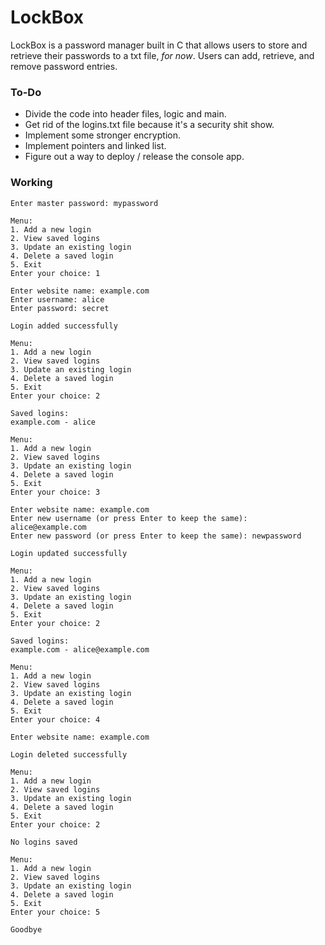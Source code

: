 # LockBox

LockBox is a password manager built in C that allows users to store and retrieve their passwords to a txt file, *for now*. Users can add, retrieve, and remove password entries.

### To-Do

- Divide the code into header files, logic and main.
- Get rid of the logins.txt file because it's a security shit show.
- Implement some stronger encryption.
- Implement pointers and linked list.
- Figure out a way to deploy / release the console app.

### Working

```
Enter master password: mypassword

Menu:
1. Add a new login
2. View saved logins
3. Update an existing login
4. Delete a saved login
5. Exit
Enter your choice: 1

Enter website name: example.com
Enter username: alice
Enter password: secret

Login added successfully

Menu:
1. Add a new login
2. View saved logins
3. Update an existing login
4. Delete a saved login
5. Exit
Enter your choice: 2

Saved logins:
example.com - alice

Menu:
1. Add a new login
2. View saved logins
3. Update an existing login
4. Delete a saved login
5. Exit
Enter your choice: 3

Enter website name: example.com
Enter new username (or press Enter to keep the same): alice@example.com
Enter new password (or press Enter to keep the same): newpassword

Login updated successfully

Menu:
1. Add a new login
2. View saved logins
3. Update an existing login
4. Delete a saved login
5. Exit
Enter your choice: 2

Saved logins:
example.com - alice@example.com

Menu:
1. Add a new login
2. View saved logins
3. Update an existing login
4. Delete a saved login
5. Exit
Enter your choice: 4

Enter website name: example.com

Login deleted successfully

Menu:
1. Add a new login
2. View saved logins
3. Update an existing login
4. Delete a saved login
5. Exit
Enter your choice: 2

No logins saved

Menu:
1. Add a new login
2. View saved logins
3. Update an existing login
4. Delete a saved login
5. Exit
Enter your choice: 5

Goodbye

```
